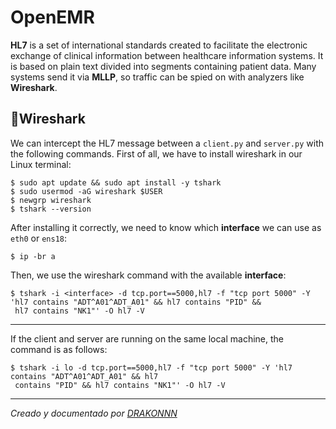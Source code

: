 OpenEMR
==============
**HL7** is a set of international standards created to facilitate the electronic exchange of clinical information between healthcare information systems. It is based on plain text divided into segments containing patient data.
Many systems send it via **MLLP**, so traffic can be spied on with analyzers like **Wireshark**.

## 🦈Wireshark
We can intercept the HL7 message between a `client.py` and `server.py` with the following commands.
First of all, we have to install wireshark in our Linux terminal:
```
$ sudo apt update && sudo apt install -y tshark
$ sudo usermod -aG wireshark $USER
$ newgrp wireshark
$ tshark --version
```
After installing it correctly, we need to know which **interface** we can use as `eth0` or `ens18`:
```
$ ip -br a
```
Then, we use the wireshark command with the available **interface**:
```
$ tshark -i <interface> -d tcp.port==5000,hl7 -f "tcp port 5000" -Y 'hl7 contains "ADT^A01^ADT_A01" && hl7 contains "PID" &&
 hl7 contains "NK1"' -O hl7 -V
```
---
If the client and server are running on the same local machine, the command is as follows:
```
$ tshark -i lo -d tcp.port==5000,hl7 -f "tcp port 5000" -Y 'hl7 contains "ADT^A01^ADT_A01" && hl7
 contains "PID" && hl7 contains "NK1"' -O hl7 -V
```

---
*Creado y documentado por [DRAKONNN](https://github.com/DRAKONNN)*
